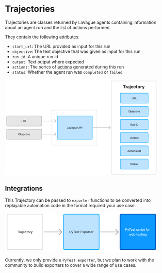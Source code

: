 # Trajectories

Trajectories are classes returned by LaVague agents containing information about an agent run and the list of actions performed.

They contain the following attributes:
- `start_url`: The URL provided as input for this run
- `objective`: The text objective that was given as input for this run
- `run_id`: A unique run id
- `output`: Text output where expected
- `actions`: The series of [actions](./actions.md) generated during this run
- `status`: Whether the agent run was `completed` or `failed`

![trajectory](https://raw.githubusercontent.com/lavague-ai/LaVague/drafting-some-docs/docs/assets/trajectory.png)

## Integrations

This Trajectory can be passed to `exporter` functions to be converted into replayable automation code in the format required your use case.

![exporter](https://raw.githubusercontent.com/lavague-ai/LaVague/drafting-some-docs/docs/assets/trajectory-export.png)

Currently, we only provide a `PyTest exporter`, but we plan to work with the community to build exporters to cover a wide range of use cases.